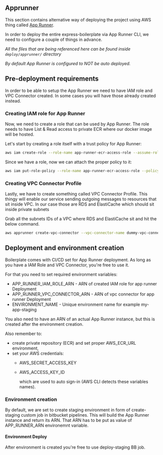 ## Apprunner

This section contains alternative way of deploying the project
using AWS thing called [App Runner](https://aws.amazon.com/apprunner/).

In order to deploy the entire express-boilerplate via App Runner CLI,
we need to configure a couple of things in advance.

*All the files that are being referenced here can be found inside `deploy/apprunner/` directory*

*By default App Runner is configured to NOT be auto deployed.*

## Pre-deployment requirements

In order to be able to setup the App Runner we need to have IAM role and VPC Connector created. In some cases you will have those already created instead.

### Creating IAM role for App Runner

Now, we need to create a role that can be used by App Runner.
The role needs to have List & Read access to private ECR where our
docker image will be hosted.

Let's start by creating a role itself with a trust policy for App Runner:

```bash
aws iam create-role --role-name app-runner-ecr-access-role --assume-role-policy-document file://apprunner-trust-policy.json
```

Since we have a role, now we can attach the proper policy to it:

```bash
aws iam put-role-policy --role-name app-runner-ecr-access-role --policy-name AllowReadAccessToEcr --policy-document file://allow-read-acces-to-ecr-policy.json
```

### Creating VPC Connector Profile

Lastly, we have to create something called VPC Connector Profile.
This thingy will enable our service sending outgoing messages 
to resources that sit inside VPC. In our case those are RDS and ElastiCache
which should sit inside private subnets

Grab all the subnets IDs of a VPC where RDS and ElastiCache sit and hit the below command. 

```bash
aws apprunner create-vpc-connector --vpc-connector-name dummy-vpc-connector --subnets <space separated list of all subnets IDs inside VPC>
```

## Deployment and environment creation

Boilerplate comes with CI/CD set for App Runner deployment. As long as you have a IAM Role and VPC Connector, you're free to use it.

For that you need to set required environment variables:
- APP_RUNNER_IAM_ROLE_ARN - ARN of created IAM role for app runner Deployment
- APP_RUNNER_VPC_CONNECTOR_ARN - ARN of vpc connector for app runner Deployment
- ENVIRONMENT_NAME - Unique environment name for example my-app-staging

You also need to have an ARN of an actual App Runner instance, but this is created after the environment creation.

Also remember to:
- create private repository (ECR) and set proper AWS_ECR_URL environment,
- set your AWS credentials:
  - AWS_SECRET_ACCESS_KEY
  - AWS_ACCESS_KEY_ID

    which are used to auto sign-in (AWS CLI detects these variables names).


### Environment creation

By default, we are set to create staging environment in form of create-staging custom job in bitbucket pipelines. This will build the App Runner instance and return its ARN. That ARN has to be put as value of APP_RUNNER_ARN environemnt variable.

#### Environment Deploy

After environment is created you're free to use deploy-staging BB job.